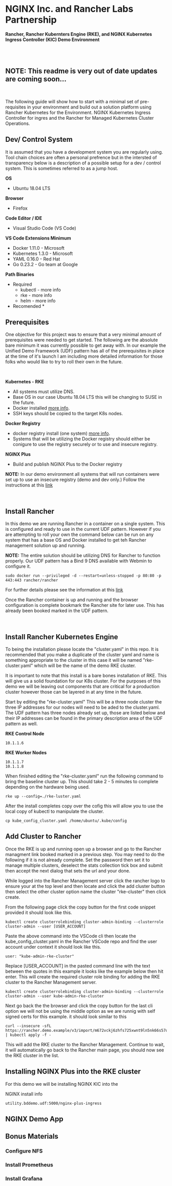 # NGINX Inc. and Rancher Labs Partnership
**Rancher, Rancher Kubernters Engine (RKE), and NGINX Kubernetes Ingress Controller (KIC) Demo Environment**

<br>

<br>


## NOTE: This readme is very out of date updates are coming soon...

<br>

The following guide will show how to start with a minimal set of pre-requisites in your environment and build out a solution platform using Rancher Kubernetes for the Environment. NGINX Kubernetes Ingress Controller for ingres and the Rancher for Managed Kubernetes Cluster Operations.

## Dev/ Control System
It is assumed that you have a development system you are regularly using. Tool chain choices are often a personal prefrence but in the intersted of transparency below is a description of a possible setup for a dev / control system. This is sometimes referred to as a jump host.

**OS**
* Ubuntu 18.04 LTS

**Browser**
* Firefox

**Code Editor / IDE**
* Visual Studio Code (VS Code)

**VS Code Extensions Minimum**
* Docker 1.11.0 - Microsoft
* Kubernetes 1.3.0 - Microsoft
* YAML 0.16.0 - Red Hat
* Go 0.23.2 - Go team at Google

**Path Binaries**
* Required
    * kubectl - more info
    * rke - more info
    * helm - more info
* Recomended
    * 



## Prerequisites
One objective for this project was to ensure that a very minimal amount of prerequisites were needed to get started. The following are the absolute bare minimum it was currently possible to get away with. In our example the Unified Demo Framework (UDF) pattern has all of the prerequisites in place at the time of it's launch I am including more detailed information for those folks who would like to try to roll their own in the future.

<br>

**Kubernetes - RKE**
* All systems must utilize DNS.
* Base OS in our case Ubuntu 18.04 LTS this will be changing to SUSE in the future.
* Docker installed [more info](https://docs.docker.com/engine/install/).
* SSH keys should be copied to the target K8s nodes.

**Docker Registry**
* docker registry install (one system) [more info](https://docs.docker.com/registry/deploying/).
* Systems that will be utilizing the Docker registry should either be conigure to use the registry securely or to use and insecure registry.

**NGINX Plus**
* Build and publish NGINX Plus to the Docker registry

**NOTE:** In our demo environment all systems that will run containers were set up to use an insecure registry (demo and dev only.) Follow the instructions at this [link](https://docs.docker.com/registry/insecure/)

<br>

## Install Rancher
In this demo we are running Rancher in a container on a single system. This is configured and ready to use in the current UDF pattern. However if you are attempting to roll your own the command below can be run on any system that has a base OS and Docker installed to get teh Rancher management solution up and running.

**NOTE:** The entire solution should be utilizing DNS for Rancher to function properly. Our UDF pattern has a Bind 9 DNS available with Webmin to configure it.

```
sudo docker run --privileged -d --restart=unless-stopped -p 80:80 -p 443:443 rancher/rancher
```
For further details please see the information at this [link](https://rancher.com/docs/rancher/v2.x/en/quick-start-guide/deployment/quickstart-manual-setup/)

Once the Rancher container is up and running and the browser configuration is complete bookmark the Rancher site for later use. This has already been booked marked in the UDF pattern.

<br>

## Install Rancher Kubernetes Engine
To being the installation please locate the "cluster.yaml" in this repo. It is recommended that you make a duplicate of the cluster yaml and name is something appropriate to the cluster in this case it will be named "rke-cluster.yaml" which will be the name of the demo RKE cluster.

It is important to note that this install is a bare bones installation of RKE.  This will give us a solid foundation for our K8s cluster. For the purposes of this demo we will be leaving out components that are critical for a production cluster however those can be layered in at any time in the future.

Start by editing the "rke-cluster.yaml" This will be a three node cluster the three IP addresses for our nodes will need to be aded to the cluster.yaml. The UDF pattern has three nodes already set up, those are listed below and their IP addresses can be found in the primary description area of the UDF pattern as well.

**RKE Control Node**
```
10.1.1.6
```
**RKE Worker Nodes**
```
10.1.1.7
10.1.1.8
```

When finished editing the "rke-cluster.yaml" run the following command to bring the baseline cluster up. This should take 2 - 5 minutes to  complete depending on the hardware being used.

```
rke up --config=./rke-luster.yaml
```

After the install completes copy over the cofig this will allow you to use the local copy of kubectl to manipulate the cluster.

```
cp kube_config_cluster.yaml /home/ubuntu/.kube/config
```

## Add Cluster to Rancher

Once the RKE is up and running open up a browser and go to the Rancher managment link booked marked in a previous step. You may need to do the following if it is not already complete. Set the password then set it to manage multiple clusters, deselect the stats collection tick box and submit then accept the next dialog that sets the url and your done.

While logged into the Rancher Management server click the rancher logo to ensure your at the top level and then locate and click the add cluster button then select the other cluster option name the cluster "rke-cluster" then click create.

From the following page click the copy button for the first code snippet provided it should look like this.

```
kubectl create clusterrolebinding cluster-admin-binding --clusterrole cluster-admin --user [USER_ACCOUNT]
```

Paste the above command into the VSCode cli then locate the kube_config_cluster.yaml in the Rancher VSCode repo and find the user account under context it should look like this.

```
user: "kube-admin-rke-cluster"
```

Replace [USER_ACCOUNT] in the pasted command line with the text between the quotes in this example it looks like the example below then hit enter. This will create the required cluster role binding for adding the RKE cluster to the Rancher Management server.

```
kubectl create clusterrolebinding cluster-admin-binding --clusterrole cluster-admin --user kube-admin-rke-cluster
```

Next go back the the browser and click the copy button for the last cli option we will not be using the middle option as we are runnig with self signed certs for this example. it should look similar to this

```
curl --insecure -sfL https://rancher.demo.example/v3/import/m672vckj6zhfs725xwnt9ln5nk66s57q8fvlhwpnwscs75xjtvhddz.yaml | kubectl apply -f -
```

This will add the RKE cluster to the Rancher Management. Continue to wait, it will automatically go back to the Rancher main page, you should now see the RKE cluster in the list.

## Installing NGINX Plus into the RKE cluster
For this demo we will be installing NGINX KIC into the 


NGINX install info
```
utility.bddemo.udf:5000/nginx-plus-ingress 
```
## NGINX Demo App

## Bonus Materials

### Configure NFS

### Install Prometheus

### Install Grafana